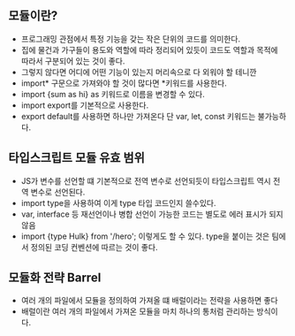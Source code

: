 ## 모듈이란?

-   프로그래밍 관점에서 특정 기능을 갖는 작은 단위의 코드를 의미한다.
-   집에 물건과 가구들이 용도와 역할에 따라 정리되어 있듯이 코드도 역할과 목적에 따라서 구분되어 있는 것이 좋다.
-   그렇지 않다면 어디에 어떤 기능이 있는지 머리속으로 다 외워야 할 테니깐
-   import* 구문으로 가져와야 할 것이 많다면 *키워드를 사용한다.
-   import {sum as hi} as 키워드로 이름을 변경할 수 있다.
-   import export를 기본적으로 사용한다.
-   export default를 사용하면 하나만 가져온다 단 var, let, const 키워드는 불가능하다.

## 타입스크립트 모듈 유효 범위

-   JS가 변수를 선언할 떄 기본적으로 전역 변수로 선언되듯이 타입스크립트 역시 전역 변수로 선언된다.
-   import type을 사용하여 이게 type 타입 코드인지 쓸수있다.
-   var, interface 등 재선언이나 병합 선언이 가능한 코드는 별도로 에러 표시가 되지않음
-   import {type Hulk} from '/hero'; 이렇게도 할 수 있다. type을 붙이는 것은 팀에서 정의된 코딩 컨벤션에 따르는 것이 좋다.

## 모듈화 전략 Barrel

-   여러 개의 파일에서 모듈을 정의하여 가져올 떄 배럴이라는 전략을 사용하면 좋다
-   배럴이란 여러 개의 파일에서 가져온 모듈을 마치 하나의 통처럼 관리하는 방식이다.

